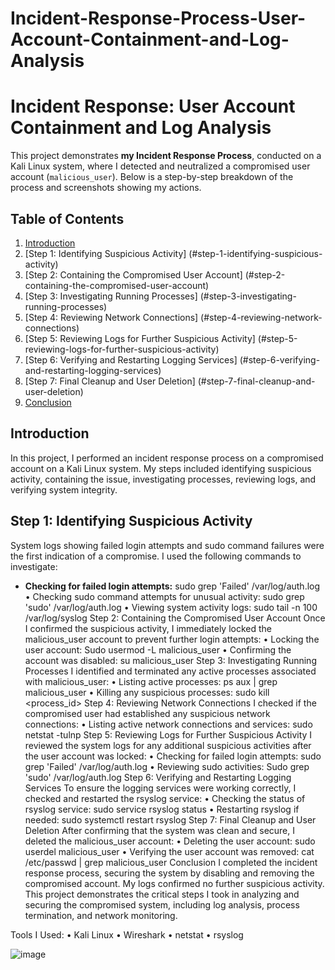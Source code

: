 # Incident-Response-Process-User-Account-Containment-and-Log-Analysis

# Incident Response: User Account Containment and Log Analysis

This project demonstrates **my Incident Response Process**, conducted on a Kali Linux system, where I detected and neutralized a compromised user account (`malicious_user`). Below is a step-by-step breakdown of the process and screenshots showing my actions.

## Table of Contents
1. [Introduction](#introduction)
2. [Step 1: Identifying Suspicious Activity] (#step-1-identifying-suspicious-activity)
3. [Step 2: Containing the Compromised User Account] (#step-2-containing-the-compromised-user-account)
4. [Step 3: Investigating Running Processes] (#step-3-investigating-running-processes)
5. [Step 4: Reviewing Network Connections] (#step-4-reviewing-network-connections)
6. [Step 5: Reviewing Logs for Further Suspicious Activity] (#step-5-reviewing-logs-for-further-suspicious-activity)
7. [Step 6: Verifying and Restarting Logging Services] (#step-6-verifying-and-restarting-logging-services)
8. [Step 7: Final Cleanup and User Deletion] (#step-7-final-cleanup-and-user-deletion)
9. [Conclusion](#conclusion)
## Introduction
In this project, I performed an incident response process on a compromised account on a Kali Linux system. My steps included identifying suspicious activity, containing the issue, investigating processes, reviewing logs, and verifying system integrity.

## Step 1: Identifying Suspicious Activity
System logs showing failed login attempts and sudo command failures were the first indication of a compromise. I used the following commands to investigate:
- **Checking for failed login attempts:**
  sudo grep 'Failed' /var/log/auth.log
•	Checking sudo command attempts for unusual activity:
sudo grep 'sudo' /var/log/auth.log
•	Viewing system activity logs:
sudo tail -n 100 /var/log/syslog
Step 2: Containing the Compromised User Account
Once I confirmed the suspicious activity, I immediately locked the malicious_user account to prevent further login attempts:
•	Locking the user account:
Sudo usermod -L malicious_user
•	Confirming the account was disabled:
su malicious_user
Step 3: Investigating Running Processes
I identified and terminated any active processes associated with malicious_user:
•	Listing active processes:
ps aux | grep malicious_user
•	Killing any suspicious processes:
sudo kill <process_id>
Step 4: Reviewing Network Connections
I checked if the compromised user had established any suspicious network connections:
•	Listing active network connections and services:
sudo netstat -tulnp
Step 5: Reviewing Logs for Further Suspicious Activity
I reviewed the system logs for any additional suspicious activities after the user account was locked:
•	Checking for failed login attempts:
sudo grep 'Failed' /var/log/auth.log
•	Reviewing sudo activities:
Sudo grep 'sudo' /var/log/auth.log
Step 6: Verifying and Restarting Logging Services
To ensure the logging services were working correctly, I checked and restarted the rsyslog service:
•	Checking the status of rsyslog service:
sudo service rsyslog status
•	Restarting rsyslog if needed:
sudo systemctl restart rsyslog
Step 7: Final Cleanup and User Deletion
After confirming that the system was clean and secure, I deleted the malicious_user account:
•	Deleting the user account:
sudo userdel malicious_user
•	Verifying the user account was removed:
cat /etc/passwd | grep malicious_user
Conclusion
I completed the incident response process, securing the system by disabling and removing the compromised account. My logs confirmed no further suspicious activity. This project demonstrates the critical steps I took in analyzing and securing the compromised system, including log analysis, process termination, and network monitoring.
 
Tools I Used:
•	Kali Linux
•	Wireshark
•	netstat
•	rsyslog

![image](https://github.com/user-attachments/assets/41669b64-0e39-4c24-8109-bedcf5911826)

